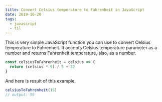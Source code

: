 ```yaml
---
title: Convert Celsius temperature to Fahrenheit in JavaScript
date: 2019-10-20
tags:
  - javascript
  - til
---
```


This is very simple JavaScript function you can use to convert Celsius temperature to Fahrenheit. It accepts Celsius temperature parameter as a number and returns Fahrenheit temperature, also, as a number.

```js
const celsiusToFahrenheit = celsius => {
  return (celsius * 9) / 5 + 32
}
```

And here is result of this example.

```js
celsiusToFahrenheit(15)
// output: 59
```

